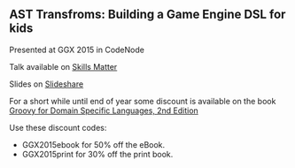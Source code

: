 AST Transfroms: Building a Game Engine DSL for kids
---------------------------------------------------

Presented at GGX 2015 in CodeNode

Talk available on [Skills Matter](https://skillsmatter.com/skillscasts/7083-ast-transforms-building-a-simple-game-engine-dsl-for-kids)

Slides on [Slideshare](http://www.slideshare.net/FergalDearle/ggx-2015-london-ast-transforms-building-a-simple-game-engine-dsl-for-kids)

For a short while until end of year some discount is available on the book [Groovy for Domain Specific Languages, 2nd Edition](http://bit.ly/1XVgZnC)

Use these discount codes:

* GGX2015ebook for 50% off the eBook.
* GGX2015print for 30% off the print book.

